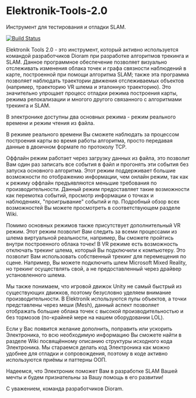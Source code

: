 # Elektronik-Tools-2.0
Инструмент для тестирования и отладки SLAM.

[![Build Status](https://elevir.visualstudio.com/Elektronik%20tool%202.0%20pipelines/_apis/build/status/Elektronik%20tool%202.0%20pipelines-CI?branchName=version_2_0_2)](https://elevir.visualstudio.com/Elektronik%20tool%202.0%20pipelines/_build/latest?definitionId=4&branchName=version_2_0_2)

Elektronik Tools 2.0 - это инструмент, который активно используется командой разработчиков Dioram при разработке алгоритмов трекинга и  SLAM. Данное программное обеспечение позволяет визуально отслеживать изменения облака точек и графа связности наблюдений в карте, построенной при помощи алгоритма SLAM; также эта программа позволяет наблюдать траектории движения отслеживаемых объектов (например, траекторию VR шлема и эталонную траекторию). Это значительно упрощает процесс отладки режима построения карты, режима релокализации и многого другого связанного с алгоритмами трекинга и SLAM.

В электронике доступны два основных режима - режим реального времени и режим чтения из файла. 

В режиме реального времени Вы сможете наблюдать за процессом построения карты во время работы алгоритма, просто передавая данные в двоичном формате по протоколу TCP.

Оффлайн режим работает через загрузку данных из файла, это позволит Вам один раз записать все события в файл и прогонять эти события без запуска основного алгоритма. Этот режим поддерживает большие возможности по отображению информации, чем онлайн режим, так как к режиму оффлайн предъявляются меньшие требования по производительности. Данный режим предоставляет такие возможности как перемотка событий, просмотр информации о точках и наблюдениях, "проигрывание" событий и пр. Подробный обзор всех возможностей Вы можете просмотреть в соответствующем разделе Wiki.

Помимо основных режимов также присутствует дополнительный VR режим. Этот режим позволит Вам следить за всеми процессами из шлема виртуальной реальности, например, Вы сможете пройтись внутри построенного облака точек! В VR режиме есть возможность отключать трекинг шлема, который Вы подключили к компьютеру. Это позволит Вам использовать собственный трекинг для перемещения по сцене. Например, Вы можете подключить шлем Microsoft Mixed Reality, но трекинг осуществлять свой, а не предоставленный через драйвер установленного шлема.

Мы также понимаем, что игровой движок Unity не самый быстрый из существующих движков, поэтому безусловно уделяем внимание производительности. В Elektronik используются пулы объектов, а точки представлены через меши (Mesh), данный аспект позволяет отображать большие облака точек с высокой производительностью и без тормозов (по-крайней мере на нашем оборудовании LOL).

Если у Вас появится желание дополнить, поправить или ускорить Электроника, то всю необходимую информацию Вы сможете найти в разделе Wiki посвящённому описанию структуры исходного кода Электроника. Мы стараемся делать код Электроника как можно удобнее для отладки и сопровождения, поэтому в коде активно используются приёмы и паттерны ООП.

Надеемся, что Электроник поможет Вам в разработке SLAM Вашей мечты и будем признательны за Вашу помощь в его развитии!

С уважением, команда разработчиков Dioram.
